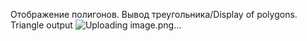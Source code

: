 Отображение полигонов. Вывод треугольника/Display of polygons. Triangle output
![Uploading image.png…]()
